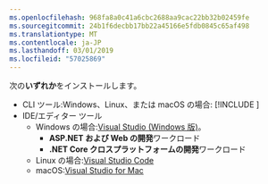 ```yaml
---
ms.openlocfilehash: 968fa8a0c41a6cbc2688aa9cac22bb32b02459fe
ms.sourcegitcommit: 24b1f6decbb17bb22a45166e5fdb0845c65af498
ms.translationtype: MT
ms.contentlocale: ja-JP
ms.lasthandoff: 03/01/2019
ms.locfileid: "57025869"
---
```

次の**いずれか**をインストールします。

* CLI ツール:Windows、Linux、または macOS の場合: [!INCLUDE [](~/includes/net-core-sdk-download-link.md)]
* IDE/エディター ツール
  * Windows の場合:[Visual Studio (Windows 版)](https://www.microsoft.com/net/download/windows)。
    * **ASP.NET および Web の開発**ワークロード
    * **.NET Core クロスプラットフォームの開発**ワークロード
  * Linux の場合:[Visual Studio Code](https://www.microsoft.com/net/download/linux)
  * macOS:[Visual Studio for Mac](https://www.microsoft.com/net/download/macos)
